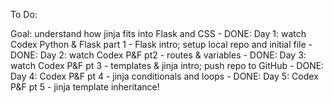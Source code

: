 To Do:

Goal: understand how jinja fits into Flask and CSS
	- DONE: Day 1: watch Codex Python & Flask part 1 - Flask intro; setup local repo and initial file
	- DONE: Day 2: watch Codex P&F pt2 - routes & variables
	- DONE: Day 3: watch Codex P&F pt 3 - templates & jinja intro; push repo to GitHub
	- DONE: Day 4: Codex P&F pt 4 - jinja conditionals and loops
	- DONE: Day 5: Codex P&F pt 5 - jinja template inheritance!






